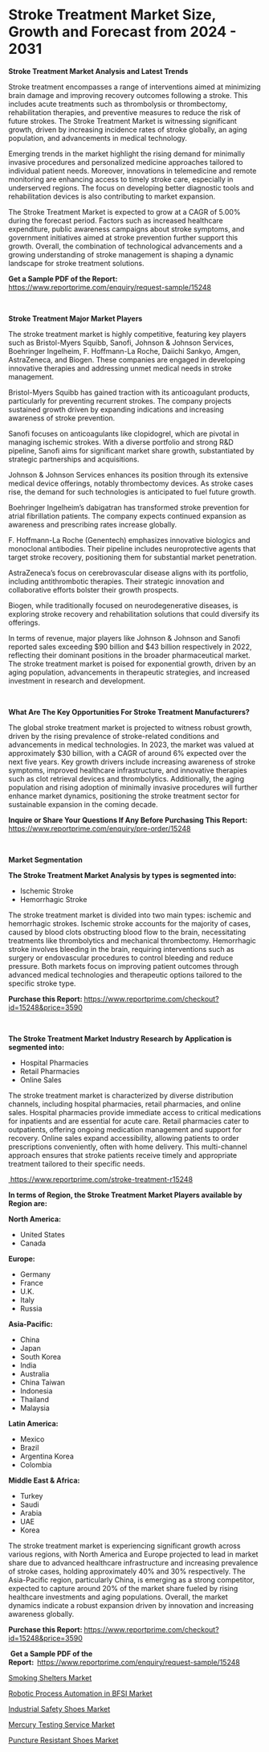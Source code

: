 <p><h1>Stroke Treatment Market Size, Growth and Forecast from 2024 - 2031</h1></p><p><strong>Stroke Treatment Market Analysis and Latest Trends</strong></p>
<p><p>Stroke treatment encompasses a range of interventions aimed at minimizing brain damage and improving recovery outcomes following a stroke. This includes acute treatments such as thrombolysis or thrombectomy, rehabilitation therapies, and preventive measures to reduce the risk of future strokes. The Stroke Treatment Market is witnessing significant growth, driven by increasing incidence rates of stroke globally, an aging population, and advancements in medical technology.</p><p>Emerging trends in the market highlight the rising demand for minimally invasive procedures and personalized medicine approaches tailored to individual patient needs. Moreover, innovations in telemedicine and remote monitoring are enhancing access to timely stroke care, especially in underserved regions. The focus on developing better diagnostic tools and rehabilitation devices is also contributing to market expansion.</p><p>The Stroke Treatment Market is expected to grow at a CAGR of 5.00% during the forecast period. Factors such as increased healthcare expenditure, public awareness campaigns about stroke symptoms, and government initiatives aimed at stroke prevention further support this growth. Overall, the combination of technological advancements and a growing understanding of stroke management is shaping a dynamic landscape for stroke treatment solutions.</p></p>
<p><strong>Get a Sample PDF of the Report:&nbsp;</strong> <a href="https://www.reportprime.com/enquiry/request-sample/15248?utm_campaign=36&utm_medium=2&utm_source=Github&utm_content=ia&utm_term=29112024&utm_id=stroke-treatment">https://www.reportprime.com/enquiry/request-sample/15248</a></p>
<p>&nbsp;</p>
<p><strong>Stroke Treatment Major Market Players</strong></p>
<p><p>The stroke treatment market is highly competitive, featuring key players such as Bristol-Myers Squibb, Sanofi, Johnson & Johnson Services, Boehringer Ingelheim, F. Hoffmann-La Roche, Daiichi Sankyo, Amgen, AstraZeneca, and Biogen. These companies are engaged in developing innovative therapies and addressing unmet medical needs in stroke management.</p><p>Bristol-Myers Squibb has gained traction with its anticoagulant products, particularly for preventing recurrent strokes. The company projects sustained growth driven by expanding indications and increasing awareness of stroke prevention.</p><p>Sanofi focuses on anticoagulants like clopidogrel, which are pivotal in managing ischemic strokes. With a diverse portfolio and strong R&D pipeline, Sanofi aims for significant market share growth, substantiated by strategic partnerships and acquisitions.</p><p>Johnson & Johnson Services enhances its position through its extensive medical device offerings, notably thrombectomy devices. As stroke cases rise, the demand for such technologies is anticipated to fuel future growth.</p><p>Boehringer Ingelheim’s dabigatran has transformed stroke prevention for atrial fibrillation patients. The company expects continued expansion as awareness and prescribing rates increase globally.</p><p>F. Hoffmann-La Roche (Genentech) emphasizes innovative biologics and monoclonal antibodies. Their pipeline includes neuroprotective agents that target stroke recovery, positioning them for substantial market penetration.</p><p>AstraZeneca’s focus on cerebrovascular disease aligns with its portfolio, including antithrombotic therapies. Their strategic innovation and collaborative efforts bolster their growth prospects.</p><p>Biogen, while traditionally focused on neurodegenerative diseases, is exploring stroke recovery and rehabilitation solutions that could diversify its offerings.</p><p>In terms of revenue, major players like Johnson & Johnson and Sanofi reported sales exceeding $90 billion and $43 billion respectively in 2022, reflecting their dominant positions in the broader pharmaceutical market. The stroke treatment market is poised for exponential growth, driven by an aging population, advancements in therapeutic strategies, and increased investment in research and development.</p></p>
<p>&nbsp;</p>
<p><strong>What Are The Key Opportunities For Stroke Treatment Manufacturers?</strong></p>
<p><p>The global stroke treatment market is projected to witness robust growth, driven by the rising prevalence of stroke-related conditions and advancements in medical technologies. In 2023, the market was valued at approximately $30 billion, with a CAGR of around 6% expected over the next five years. Key growth drivers include increasing awareness of stroke symptoms, improved healthcare infrastructure, and innovative therapies such as clot retrieval devices and thrombolytics. Additionally, the aging population and rising adoption of minimally invasive procedures will further enhance market dynamics, positioning the stroke treatment sector for sustainable expansion in the coming decade.</p></p>
<p><strong>Inquire or Share Your Questions If Any Before Purchasing This Report:</strong> <a href="https://www.reportprime.com/enquiry/pre-order/15248?utm_campaign=36&utm_medium=2&utm_source=Github&utm_content=ia&utm_term=29112024&utm_id=stroke-treatment">https://www.reportprime.com/enquiry/pre-order/15248</a></p>
<p>&nbsp;</p>
<p><strong>Market Segmentation</strong></p>
<p><strong>The Stroke Treatment Market Analysis by types is segmented into:</strong></p>
<p><ul><li>Ischemic Stroke</li><li>Hemorrhagic Stroke</li></ul></p>
<p><p>The stroke treatment market is divided into two main types: ischemic and hemorrhagic strokes. Ischemic stroke accounts for the majority of cases, caused by blood clots obstructing blood flow to the brain, necessitating treatments like thrombolytics and mechanical thrombectomy. Hemorrhagic stroke involves bleeding in the brain, requiring interventions such as surgery or endovascular procedures to control bleeding and reduce pressure. Both markets focus on improving patient outcomes through advanced medical technologies and therapeutic options tailored to the specific stroke type.</p></p>
<p><strong>Purchase this Report:&nbsp;</strong><a href="https://www.reportprime.com/checkout?id=15248&price=3590&utm_campaign=36&utm_medium=2&utm_source=Github&utm_content=ia&utm_term=29112024&utm_id=stroke-treatment">https://www.reportprime.com/checkout?id=15248&price=3590</a></p>
<p>&nbsp;</p>
<p><strong>The Stroke Treatment Market Industry Research by Application is segmented into:</strong></p>
<p><ul><li>Hospital Pharmacies</li><li>Retail Pharmacies</li><li>Online Sales</li></ul></p>
<p><p>The stroke treatment market is characterized by diverse distribution channels, including hospital pharmacies, retail pharmacies, and online sales. Hospital pharmacies provide immediate access to critical medications for inpatients and are essential for acute care. Retail pharmacies cater to outpatients, offering ongoing medication management and support for recovery. Online sales expand accessibility, allowing patients to order prescriptions conveniently, often with home delivery. This multi-channel approach ensures that stroke patients receive timely and appropriate treatment tailored to their specific needs.</p></p>
<p><a href="https://www.reportprime.com/stroke-treatment-r15248?utm_campaign=36&utm_medium=2&utm_source=Github&utm_content=ia&utm_term=29112024&utm_id=stroke-treatment">&nbsp;https://www.reportprime.com/stroke-treatment-r15248</a></p>
<p><strong>In terms of Region, the Stroke Treatment Market Players available by Region are:</strong></p>
<p>
    <p> <strong> North America: </strong>
        <ul>
            <li>United States</li>
            <li>Canada</li>
        </ul>
        </p> 
    <p> <strong> Europe: </strong>
        <ul>
            <li>Germany</li>
            <li>France</li>
            <li>U.K.</li>
            <li>Italy</li>
            <li>Russia</li>
        </ul>
        </p> 
    <p> <strong> Asia-Pacific: </strong>
        <ul>
            <li>China</li>
            <li>Japan</li>
            <li>South Korea</li>
            <li>India</li>
            <li>Australia</li>
            <li>China Taiwan</li>
            <li>Indonesia</li>
            <li>Thailand</li>
            <li>Malaysia</li>
        </ul>
        </p> 
    <p> <strong> Latin America: </strong>
        <ul>
            <li>Mexico</li>
            <li>Brazil</li>
            <li>Argentina Korea</li>
            <li>Colombia</li>
        </ul>
        </p> 
    <p> <strong> Middle East & Africa: </strong>
        <ul>
            <li>Turkey</li>
            <li>Saudi</li>
            <li>Arabia</li>
            <li>UAE</li>
            <li>Korea</li>
        </ul>
    </p>
    </p>
<p><p>The stroke treatment market is experiencing significant growth across various regions, with North America and Europe projected to lead in market share due to advanced healthcare infrastructure and increasing prevalence of stroke cases, holding approximately 40% and 30% respectively. The Asia-Pacific region, particularly China, is emerging as a strong competitor, expected to capture around 20% of the market share fueled by rising healthcare investments and aging populations. Overall, the market dynamics indicate a robust expansion driven by innovation and increasing awareness globally.</p></p>
<p><strong>Purchase this Report: </strong><a href="https://www.reportprime.com/checkout?id=15248&price=3590&utm_campaign=36&utm_medium=2&utm_source=Github&utm_content=ia&utm_term=29112024&utm_id=stroke-treatment">https://www.reportprime.com/checkout?id=15248&price=3590</a></p>
<p>&nbsp;<strong>Get a Sample PDF of the Report:&nbsp;&nbsp;</strong><a href="https://www.reportprime.com/enquiry/request-sample/15248?utm_campaign=36&utm_medium=2&utm_source=Github&utm_content=ia&utm_term=29112024&utm_id=stroke-treatment">https://www.reportprime.com/enquiry/request-sample/15248</a></p>
<p><strong></strong></p>
<p><p><a href="https://issuu.com/reportprime-2/docs/smoking-shelters-market-size-2030.pptx?utm_campaign=36&utm_medium=2&utm_source=Github&utm_content=ia&utm_term=29112024&utm_id=stroke-treatment">Smoking Shelters Market</a></p><p><a href="https://github.com/dringals/Market-Research-Report-List-6/blob/main/robotic-process-automation-in-bfsi-market.md?utm_campaign=36&utm_medium=2&utm_source=Github&utm_content=ia&utm_term=29112024&utm_id=stroke-treatment">Robotic Process Automation in BFSI Market</a></p><p><a href="https://www.linkedin.com/pulse/industrial-safety-shoes-market-consolidation-impact-structure-prhlc?utm_campaign=36&utm_medium=2&utm_source=Github&utm_content=ia&utm_term=29112024&utm_id=stroke-treatment">Industrial Safety Shoes Market</a></p><p><a href="https://github.com/tona7vba/Market-Research-Report-List-1/blob/main/mercury-testing-service-market.md?utm_campaign=36&utm_medium=2&utm_source=Github&utm_content=ia&utm_term=29112024&utm_id=stroke-treatment">Mercury Testing Service Market</a></p><p><a href="https://www.linkedin.com/pulse/booming-puncture-resistant-shoes-market-sector-analysis-growth-xleqc?utm_campaign=36&utm_medium=2&utm_source=Github&utm_content=ia&utm_term=29112024&utm_id=stroke-treatment">Puncture Resistant Shoes Market</a></p></p>